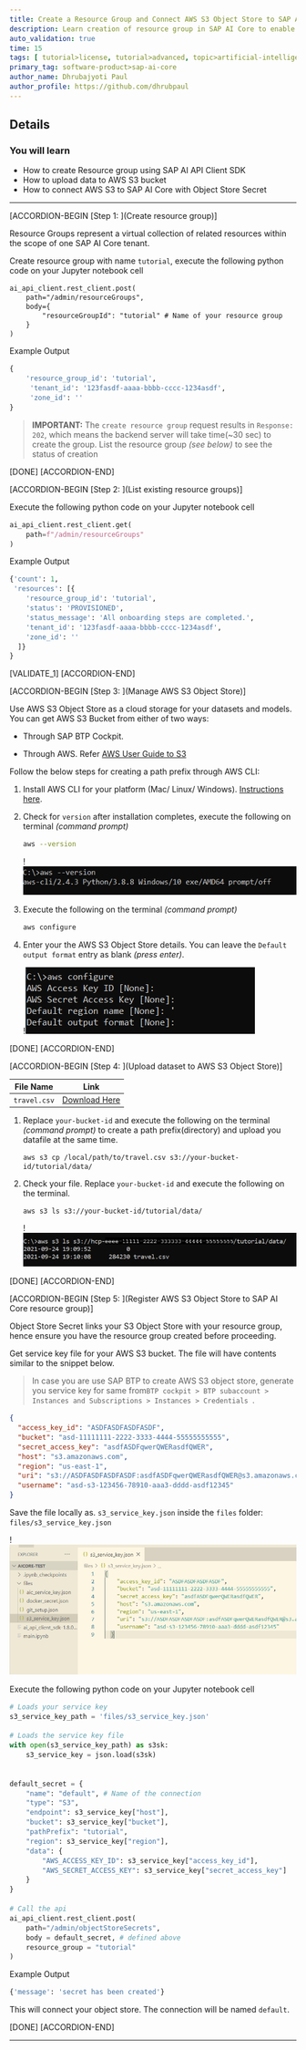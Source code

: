 ```yaml
---
title: Create a Resource Group and Connect AWS S3 Object Store to SAP AI (Client SDK)
description: Learn creation of resource group in SAP AI Core to enable multi-tenancy through SAP AI API Client SDK. Store datasets to AWS S3 and connect to SAP AI Core through SAP AI API Client SDK.
auto_validation: true
time: 15
tags: [ tutorial>license, tutorial>advanced, topic>artificial-intelligence, topic>machine-learning, software-product>sap-business-technology-platform, software-product>sap-ai-core ]
primary_tag: software-product>sap-ai-core
author_name: Dhrubajyoti Paul
author_profile: https://github.com/dhrubpaul
---
```


## Details
### You will learn
- How to create Resource group using SAP AI API Client SDK
- How to upload data to AWS S3 bucket
- How to connect AWS S3 to SAP AI Core with Object Store Secret

---

[ACCORDION-BEGIN [Step 1: ](Create resource group)]

Resource Groups represent a virtual collection of related resources within the scope of one SAP AI Core tenant.


Create resource group with name `tutorial`, execute the following python code on your Jupyter notebook cell

```PYTHON[4]
ai_api_client.rest_client.post(
    path="/admin/resourceGroups",
    body={
        "resourceGroupId": "tutorial" # Name of your resource group
    }
)
```

Example Output

```PYTHON
{
    'resource_group_id': 'tutorial',
     'tenant_id': '123fasdf-aaaa-bbbb-cccc-1234asdf',
     'zone_id': ''
}

```

> **IMPORTANT:** The `create resource group` request results in `Response: 202`, which means the backend server will take time(~30 sec) to create the group. List the resource group *(see below)* to see the status of creation

[DONE]
[ACCORDION-END]


[ACCORDION-BEGIN [Step 2: ](List existing resource groups)]

Execute the following python code on your Jupyter notebook cell

```PYTHON
ai_api_client.rest_client.get(
    path=f"/admin/resourceGroups"
)
```

Example Output

```PYTHON
{'count': 1,
 'resources': [{
    'resource_group_id': 'tutorial',
    'status': 'PROVISIONED',
    'status_message': 'All onboarding steps are completed.',
    'tenant_id': '123fasdf-aaaa-bbbb-cccc-1234asdf',
    'zone_id': ''
  ]}
}
```

[VALIDATE_1]
[ACCORDION-END]

[ACCORDION-BEGIN [Step 3: ](Manage AWS S3 Object Store)]

Use AWS S3 Object Store as a cloud storage for your datasets and models. You can get AWS S3 Bucket from either of two ways:

- Through SAP BTP Cockpit.

- Through AWS. Refer [AWS User Guide to S3](https://docs.aws.amazon.com/AmazonS3/latest/userguide/create-bucket-overview.html)

Follow the below steps for creating a path prefix through AWS CLI:

1. Install AWS CLI for your platform (Mac/ Linux/ Windows). [Instructions here](https://docs.aws.amazon.com/cli/latest/userguide/getting-started-install.html).

2. Check for `version` after installation completes, execute the following on terminal *(command prompt)*

    ```BASH
    aws --version
    ```

    !![aws version check](img/aws/aws-version.png)

3. Execute the following on the terminal *(command prompt)*

    ```BASH
    aws configure
    ```

4. Enter your the AWS S3 Object Store details. You can leave the `Default output format` entry as blank *(press enter)*.

    !![aws configure](img/aws/aws-configure.png)

[DONE]
[ACCORDION-END]


[ACCORDION-BEGIN [Step 4: ](Upload dataset to AWS S3 Object Store)]

| File Name | Link |
| --- | --- |
| `travel.csv` | [Download Here](https://raw.githubusercontent.com/SAPDocuments/Tutorials/master/tutorials/ai-core-aiapi-clientsdk-resources/travel.csv)

 1. Replace `your-bucket-id` and execute the following on the terminal *(command prompt)* to create a path prefix(directory) and upload you datafile at the same time.

    ```BASH[1]
    aws s3 cp /local/path/to/travel.csv s3://your-bucket-id/tutorial/data/
    ```

2. Check your file. Replace `your-bucket-id` and execute the following on the terminal.

    ```BASH[1]
    aws s3 ls s3://your-bucket-id/tutorial/data/
    ```

    !![check dataset using aws cli](img/aws/check.png)

[DONE]
[ACCORDION-END]

[ACCORDION-BEGIN [Step 5: ](Register AWS S3 Object Store to SAP AI Core resource group)]

Object Store Secret links your S3 Object Store with your resource group, hence ensure you have the resource group created before proceeding.

Get service key file for your AWS S3 bucket. The file will have contents similar to the snippet below.

> In case you are use SAP BTP to create AWS S3 object store, generate you service key for same from`BTP cockpit > BTP subaccount > Instances and Subscriptions > Instances > Credentials `.

```JSON
{
  "access_key_id": "ASDFASDFASDFASDF",
  "bucket": "asd-11111111-2222-3333-4444-55555555555",
  "secret_access_key": "asdfASDFqwerQWERasdfQWER",
  "host": "s3.amazonaws.com",
  "region": "us-east-1",
  "uri": "s3://ASDFASDFASDFASDF:asdfASDFqwerQWERasdfQWER@s3.amazonaws.com/asd-11111111-2222-3333-4444-55555555555",
  "username": "asd-s3-123456-78910-aaa3-dddd-asdf12345"
}
```

Save the file locally as. `s3_service_key.json` inside the `files` folder: `files/s3_service_key.json`

!![service key](img/s3/s3-service-key.png)

Execute the following python code on your Jupyter notebook cell

```PYTHON
# Loads your service key
s3_service_key_path = 'files/s3_service_key.json'

# Loads the service key file
with open(s3_service_key_path) as s3sk:
    s3_service_key = json.load(s3sk)


default_secret = {
    "name": "default", # Name of the connection
    "type": "S3",
    "endpoint": s3_service_key["host"],
    "bucket": s3_service_key["bucket"],
    "pathPrefix": "tutorial",
    "region": s3_service_key["region"],
    "data": {
        "AWS_ACCESS_KEY_ID": s3_service_key["access_key_id"],
        "AWS_SECRET_ACCESS_KEY": s3_service_key["secret_access_key"]
    }
}

# Call the api
ai_api_client.rest_client.post(
    path="/admin/objectStoreSecrets",
    body = default_secret, # defined above
    resource_group = "tutorial"
)

```

Example Output

```PYTHON
{'message': 'secret has been created'}
```

This will connect your object store. The connection will be named `default`.

[DONE]
[ACCORDION-END]

---
